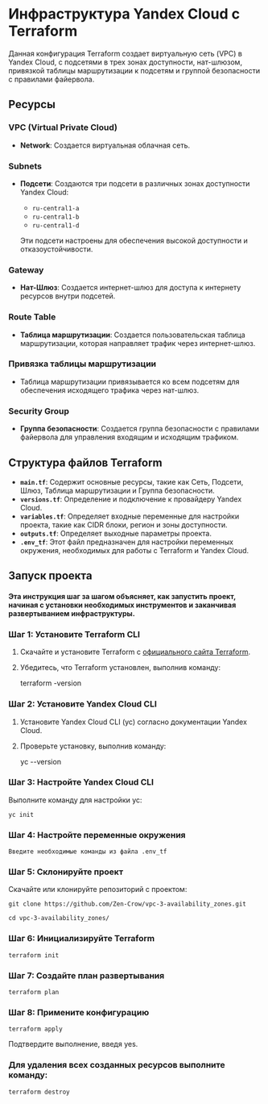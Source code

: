# Инфраструктура Yandex Cloud с Terraform

Данная конфигурация Terraform создает виртуальную сеть (VPC) в Yandex Cloud, с подсетями в трех зонах доступности, нат-шлюзом, привязкой таблицы маршрутизации к подсетям и группой безопасности с правилами файервола.

## Ресурсы

### VPC (Virtual Private Cloud)
- **Network**: Создается виртуальная облачная сеть.

### Subnets
- **Подсети**: Создаются три подсети в различных зонах доступности Yandex Cloud:
  - `ru-central1-a`
  - `ru-central1-b`
  - `ru-central1-d`
  
  Эти подсети настроены для обеспечения высокой доступности и отказоустойчивости.

### Gateway
- **Нат-Шлюз**: Создается интернет-шлюз для доступа к интернету ресурсов внутри подсетей.

### Route Table
- **Таблица маршрутизации**: Создается пользовательская таблица маршрутизации, которая направляет трафик через интернет-шлюз.

### Привязка таблицы маршрутизации
- Таблица маршрутизации привязывается ко всем подсетям для обеспечения исходящего трафика через нат-шлюз.

### Security Group
- **Группа безопасности**: Создается группа безопасности с правилами файервола для управления входящим и исходящим трафиком.

## Структура файлов Terraform

- **`main.tf`**: Содержит основные ресурсы, такие как Сеть, Подсети, Шлюз, Таблица маршрутизации и Группа безопасности.
- **`versions.tf`**: Определение и подключение к провайдеру Yandex Cloud.
- **`variables.tf`**: Определяет входные переменные для настройки проекта, такие как CIDR блоки, регион и зоны доступности.
- **`outputs.tf`**: Определяет выходные параметры проекта.
- **`.env_tf`**: Этот файл предназначен для настройки переменных окружения, необходимых для работы с Terraform и Yandex Cloud.


## Запуск проекта

#### Эта инструкция шаг за шагом объясняет, как запустить проект, начиная с установки необходимых инструментов и заканчивая развертыванием инфраструктуры.

### Шаг 1: Установите Terraform CLI

1. Скачайте и установите Terraform с [официального сайта Terraform](https://www.terraform.io/downloads.html).
2. Убедитесь, что Terraform установлен, выполнив команду:

   terraform -version


### Шаг 2: Установите Yandex Cloud CLI

1. Установите Yandex Cloud CLI (yc) согласно документации Yandex Cloud.
2. Проверьте установку, выполнив команду:

    yc --version


### Шаг 3: Настройте Yandex Cloud CLI

Выполните команду для настройки yc:

    yc init


### Шаг 4: Настройте переменные окружения

    Введите необходимые команды из файла .env_tf


### Шаг 5: Склонируйте проект

Скачайте или клонируйте репозиторий с проектом:

    git clone https://github.com/Zen-Crow/vpc-3-availability_zones.git

    cd vpc-3-availability_zones/


### Шаг 6: Инициализируйте Terraform

    terraform init


### Шаг 7: Создайте план развертывания

    terraform plan


### Шаг 8: Примените конфигурацию

    terraform apply

Подтвердите выполнение, введя yes.



### Для удаления всех созданных ресурсов выполните команду:

    terraform destroy


